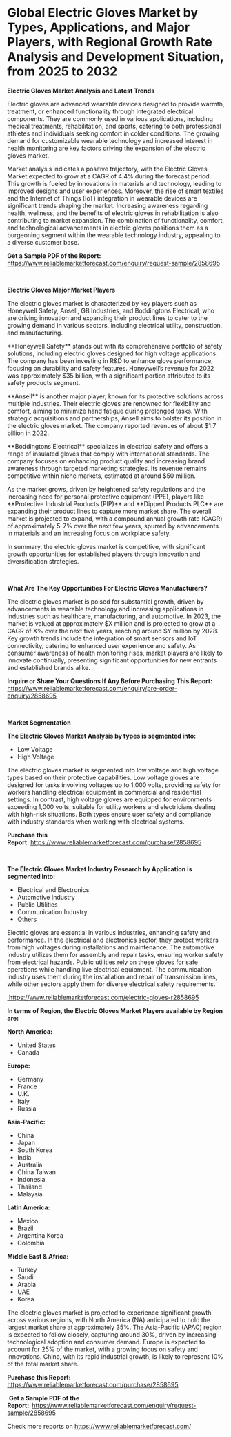 <p><h1>Global Electric Gloves Market by Types, Applications, and Major Players, with Regional Growth Rate Analysis and Development Situation, from 2025 to 2032</h1></p><p><strong>Electric Gloves Market Analysis and Latest Trends</strong></p>
<p><p>Electric gloves are advanced wearable devices designed to provide warmth, treatment, or enhanced functionality through integrated electrical components. They are commonly used in various applications, including medical treatments, rehabilitation, and sports, catering to both professional athletes and individuals seeking comfort in colder conditions. The growing demand for customizable wearable technology and increased interest in health monitoring are key factors driving the expansion of the electric gloves market.</p><p>Market analysis indicates a positive trajectory, with the Electric Gloves Market expected to grow at a CAGR of 4.4% during the forecast period. This growth is fueled by innovations in materials and technology, leading to improved designs and user experiences. Moreover, the rise of smart textiles and the Internet of Things (IoT) integration in wearable devices are significant trends shaping the market. Increasing awareness regarding health, wellness, and the benefits of electric gloves in rehabilitation is also contributing to market expansion. The combination of functionality, comfort, and technological advancements in electric gloves positions them as a burgeoning segment within the wearable technology industry, appealing to a diverse customer base.</p></p>
<p><strong>Get a Sample PDF of the Report:&nbsp;</strong> <a href="https://www.reliablemarketforecast.com/enquiry/request-sample/2858695?utm_campaign=3275&utm_medium=2&utm_source=Github&utm_content=ia&utm_term=12032025&utm_id=electric-gloves">https://www.reliablemarketforecast.com/enquiry/request-sample/2858695</a></p>
<p>&nbsp;</p>
<p><strong>Electric Gloves Major Market Players</strong></p>
<p><p>The electric gloves market is characterized by key players such as Honeywell Safety, Ansell, GB Industries, and Boddingtons Electrical, who are driving innovation and expanding their product lines to cater to the growing demand in various sectors, including electrical utility, construction, and manufacturing.</p><p>**Honeywell Safety** stands out with its comprehensive portfolio of safety solutions, including electric gloves designed for high voltage applications. The company has been investing in R&D to enhance glove performance, focusing on durability and safety features. Honeywell’s revenue for 2022 was approximately $35 billion, with a significant portion attributed to its safety products segment.</p><p>**Ansell** is another major player, known for its protective solutions across multiple industries. Their electric gloves are renowned for flexibility and comfort, aiming to minimize hand fatigue during prolonged tasks. With strategic acquisitions and partnerships, Ansell aims to bolster its position in the electric gloves market. The company reported revenues of about $1.7 billion in 2022.</p><p>**Boddingtons Electrical** specializes in electrical safety and offers a range of insulated gloves that comply with international standards. The company focuses on enhancing product quality and increasing brand awareness through targeted marketing strategies. Its revenue remains competitive within niche markets, estimated at around $50 million.</p><p>As the market grows, driven by heightened safety regulations and the increasing need for personal protective equipment (PPE), players like **Protective Industrial Products (PIP)** and **Dipped Products PLC** are expanding their product lines to capture more market share. The overall market is projected to expand, with a compound annual growth rate (CAGR) of approximately 5-7% over the next few years, spurred by advancements in materials and an increasing focus on workplace safety. </p><p>In summary, the electric gloves market is competitive, with significant growth opportunities for established players through innovation and diversification strategies.</p></p>
<p>&nbsp;</p>
<p><strong>What Are The Key Opportunities For Electric Gloves Manufacturers?</strong></p>
<p><p>The electric gloves market is poised for substantial growth, driven by advancements in wearable technology and increasing applications in industries such as healthcare, manufacturing, and automotive. In 2023, the market is valued at approximately $X million and is projected to grow at a CAGR of X% over the next five years, reaching around $Y million by 2028. Key growth trends include the integration of smart sensors and IoT connectivity, catering to enhanced user experience and safety. As consumer awareness of health monitoring rises, market players are likely to innovate continually, presenting significant opportunities for new entrants and established brands alike.</p></p>
<p><strong>Inquire or Share Your Questions If Any Before Purchasing This Report:</strong> <a href="https://www.reliablemarketforecast.com/enquiry/pre-order-enquiry/2858695?utm_campaign=3275&utm_medium=2&utm_source=Github&utm_content=ia&utm_term=12032025&utm_id=electric-gloves">https://www.reliablemarketforecast.com/enquiry/pre-order-enquiry/2858695</a></p>
<p>&nbsp;</p>
<p><strong>Market Segmentation</strong></p>
<p><strong>The Electric Gloves Market Analysis by types is segmented into:</strong></p>
<p><ul><li>Low Voltage</li><li>High Voltage</li></ul></p>
<p><p>The electric gloves market is segmented into low voltage and high voltage types based on their protective capabilities. Low voltage gloves are designed for tasks involving voltages up to 1,000 volts, providing safety for workers handling electrical equipment in commercial and residential settings. In contrast, high voltage gloves are equipped for environments exceeding 1,000 volts, suitable for utility workers and electricians dealing with high-risk situations. Both types ensure user safety and compliance with industry standards when working with electrical systems.</p></p>
<p><strong>Purchase this Report:&nbsp;</strong><a href="https://www.reliablemarketforecast.com/purchase/2858695?utm_campaign=3275&utm_medium=2&utm_source=Github&utm_content=ia&utm_term=12032025&utm_id=electric-gloves">https://www.reliablemarketforecast.com/purchase/2858695</a></p>
<p>&nbsp;</p>
<p><strong>The Electric Gloves Market Industry Research by Application is segmented into:</strong></p>
<p><ul><li>Electrical and Electronics</li><li>Automotive Industry</li><li>Public Utilities</li><li>Communication Industry</li><li>Others</li></ul></p>
<p><p>Electric gloves are essential in various industries, enhancing safety and performance. In the electrical and electronics sector, they protect workers from high voltages during installations and maintenance. The automotive industry utilizes them for assembly and repair tasks, ensuring worker safety from electrical hazards. Public utilities rely on these gloves for safe operations while handling live electrical equipment. The communication industry uses them during the installation and repair of transmission lines, while other sectors apply them for diverse electrical safety requirements.</p></p>
<p><a href="https://www.reliablemarketforecast.com/electric-gloves-r2858695?utm_campaign=3275&utm_medium=2&utm_source=Github&utm_content=ia&utm_term=12032025&utm_id=electric-gloves">&nbsp;https://www.reliablemarketforecast.com/electric-gloves-r2858695</a></p>
<p><strong>In terms of Region, the Electric Gloves Market Players available by Region are:</strong></p>
<p>
    <p> <strong> North America: </strong>
        <ul>
            <li>United States</li>
            <li>Canada</li>
        </ul>
        </p> 
    <p> <strong> Europe: </strong>
        <ul>
            <li>Germany</li>
            <li>France</li>
            <li>U.K.</li>
            <li>Italy</li>
            <li>Russia</li>
        </ul>
        </p> 
    <p> <strong> Asia-Pacific: </strong>
        <ul>
            <li>China</li>
            <li>Japan</li>
            <li>South Korea</li>
            <li>India</li>
            <li>Australia</li>
            <li>China Taiwan</li>
            <li>Indonesia</li>
            <li>Thailand</li>
            <li>Malaysia</li>
        </ul>
        </p> 
    <p> <strong> Latin America: </strong>
        <ul>
            <li>Mexico</li>
            <li>Brazil</li>
            <li>Argentina Korea</li>
            <li>Colombia</li>
        </ul>
        </p> 
    <p> <strong> Middle East & Africa: </strong>
        <ul>
            <li>Turkey</li>
            <li>Saudi</li>
            <li>Arabia</li>
            <li>UAE</li>
            <li>Korea</li>
        </ul>
    </p>
    </p>
<p><p>The electric gloves market is projected to experience significant growth across various regions, with North America (NA) anticipated to hold the largest market share at approximately 35%. The Asia-Pacific (APAC) region is expected to follow closely, capturing around 30%, driven by increasing technological adoption and consumer demand. Europe is expected to account for 25% of the market, with a growing focus on safety and innovations. China, with its rapid industrial growth, is likely to represent 10% of the total market share.</p></p>
<p><strong>Purchase this Report: </strong><a href="https://www.reliablemarketforecast.com/purchase/2858695?utm_campaign=3275&utm_medium=2&utm_source=Github&utm_content=ia&utm_term=12032025&utm_id=electric-gloves">https://www.reliablemarketforecast.com/purchase/2858695</a></p>
<p>&nbsp;<strong>Get a Sample PDF of the Report:&nbsp;&nbsp;</strong><a href="https://www.reliablemarketforecast.com/enquiry/request-sample/2858695?utm_campaign=3275&utm_medium=2&utm_source=Github&utm_content=ia&utm_term=12032025&utm_id=electric-gloves">https://www.reliablemarketforecast.com/enquiry/request-sample/2858695</a></p>
<p><strong></strong></p>
<p>Check more reports on <a href="https://www.reliablemarketforecast.com/?utm_campaign=3275&utm_medium=2&utm_source=Github&utm_content=ia&utm_term=12032025&utm_id=electric-gloves">https://www.reliablemarketforecast.com/</a></p>